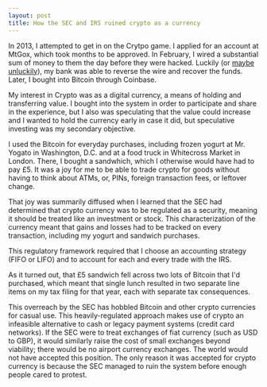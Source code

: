 ```yaml
---
layout: post
title: How the SEC and IRS ruined crypto as a currency
---
```


In 2013, I attempted to get in on the Crytpo game. I applied for an account at MtGox, which took months to be approved. In February, I wired a substantial sum of money to them the day before they were hacked. Luckily (or [maybe unluckily](https://www.cnbc.com/2024/07/05/mt-gox-begins-repaying-bitcoin-to-creditors-a-decade-on-from-collapse.html)), my bank was able to reverse the wire and recover the funds. Later, I bought into Bitcoin through Coinbase.

My interest in Crypto was as a digital currency, a means of holding and transferring value. I bought into the system in order to participate and share in the experience, but I also was speculating that the value could increase and I wanted to hold the currency early in case it did, but speculative investing was my secondary objective.

I used the Bitcoin for everyday purchases, including frozen yogurt at Mr. Yogato in Washington, D.C. and at a food truck in Whitecross Market in London. There, I bought a sandwhich, which I otherwise would have had to pay £5. It was a joy for me to be able to trade crypto for goods without having to think about ATMs, or, PINs, foreign transaction fees, or leftover change.

That joy was summarily diffused when I learned that the SEC had determined that crypto currency was to be regulated as a security, meaning it should be treated like an investment or stock. This characterization of the currency meant that gains and losses had to be tracked on every transaction, including my yogurt and sandwich purchases.

This regulatory framework required that I choose an accounting strategy (FIFO or LIFO) and to account for each and every trade with the IRS.

As it turned out, that £5 sandwich fell across two lots of Bitcoin that I'd purchased, which meant that single lunch resulted in two separate line items on my tax filing for that year, each with separate tax consequences.

This overreach by the SEC has hobbled Bitcoin and other crypto currencies for casual use. This heavily-regulated approach makes use of crypto an infeasible alternative to cash or legacy payment systems (credit card networks). If the SEC were to treat exchanges of fiat currency (such as USD to GBP), it would similarly raise the cost of small exchanges beyond viability; there would be no airport currency exchanges. The world would not have accepted this position. The only reason it was accepted for crypto currency is because the SEC managed to ruin the system before enough people cared to protest.
